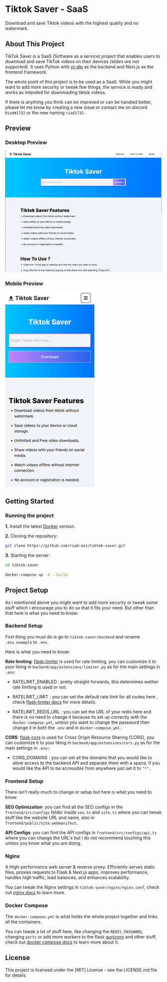 # Tiktok Saver - SaaS

Download and save Tiktok videos with the highest quality and no watermark.

## About This Project

TikTok Saver is a SaaS (Software as a service) project that enables users to download and save TikTok videos on their devices _(slides are not supported)_. It uses Python with [yt-dlp](https://github.com/yt-dlp/yt-dlp) as the backend and Next.js as the frontend framework.

The whole point of this project is to be used as a SaaS. While you might want to add more security or tweak few things, the service is ready and works as intended for downloading tiktok videos.

If there is anything you think can be improved or can be handled better, please let me know by creating a new issue or contact me on discord `Riad#1732` or the new naming `riad1732`.

## Preview

### Desktop Preview

![desktop preview](https://github.com/riad-azz/readme-storage/blob/main/tiktok-saver/desktop-preview.png?raw=true)

### Mobile Preview

![mobile preview](https://github.com/riad-azz/readme-storage/blob/main/tiktok-saver/mobile-preview.png?raw=true)

## Getting Started

### Running the project

**1.** Install the latest [Docker](https://www.docker.com/) version.

**2.** Cloning the repository:

```bash
git clone https://github.com/riad-azz/tiktok-saver.git
```

**3.** Starting the server:

```bash
cd tiktok-saver
```

```bash
docker-compose up -d --build
```

## Project Setup

As i mentioned above you might want to add more security or tweak some stuff which i encourage you to do so that it fits your need. But other than that here is what you need to know:

### Backend Setup

First thing you must do is go to `tiktok-saver/backend` and rename `.env.example` to `.env`.

Here is what you need to know:

**Rate limiting**: [flask-limiter](https://flask-limiter.readthedocs.io/en/stable/) is used for rate limiting, you can customize it to your liking in `backend/app/extensions/limiter.py` as for the main settings in `.env`:

- RATELIMIT_ENABLED : pretty straight forwards, this determines wether rate limiting is used or not.

- RATELIMIT_LIMIT : you can set the default rate limit for all routes here , check [flask-limiter docs](https://flask-limiter.readthedocs.io/en/stable/#quick-start) for more details.

- RATELIMIT_REDIS_URL : you can set the URL of your redis here and there is no need to change it because its set up correctly with the `docker-compose.yml`, unless you want to change the password then change it in both the `.env` and in `docker-compose.yml`.

**CORS**: [flask-cors](https://flask-cors.readthedocs.io/en/latest/) is used for Cross Origin Resource Sharing (CORS), you can customize it to your liking in `backend/app/extensions/cors.py` as for the main settings in `.env`::

- CORS_DOMAINS : you can set all the domains that you would like to allow access to the backend API and separate them with a space, if you would like the API to be accessible from anywhere just set it to `"*"`.

### Frontend Setup

There isn't really much to change or setup but here is what you need to know:

**SEO Optimization**: you can find all the SEO configs in the `frontend/src/configs` folder inside `seo.ts` and `site.ts` where you can tweak stuff like the website URL and name, also in `frontend/public/site.webmanifest`.

**API Configs**: you can find the API configs in `frontend/src/configs/api.ts` where you can change the URL's but i do not recommend touching this unless you know what you are doing.

### Nginx

A High-performance web server & reverse proxy. Efficiently serves static files, proxies requests to Flask & Next.js apps, improves performance, handles high traffic, load balances, and enhances scalability.

You can tweak the Nginx settings in `tiktok-saver/nginx/nginx.conf`, check out [nginx docs](https://docs.nginx.com/) to learn more.

### Docker Compose

The `docker-compose.yml` is what holds the whole project together and links all the containers.

You can tweak a lot of stuff here, like changing the `REDIS_PASSWORD`, changing `ports` or add more workers to the flask [gunicorn](https://gunicorn.org/) and other stuff, check out [docker compose docs](https://docs.docker.com/compose/) to learn more about it.

## License

This project is licensed under the [MIT] License - see the LICENSE.md file for details
